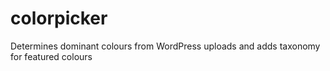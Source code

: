 # colorpicker
Determines dominant colours from WordPress uploads and adds taxonomy for featured colours
